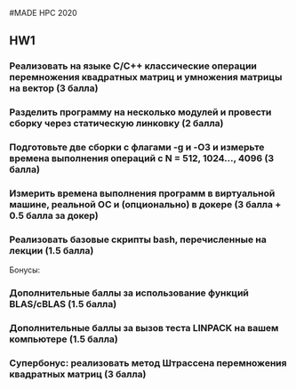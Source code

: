 #MADE HPC 2020

## HW1

### Реализовать на языке C/C++ классические операции перемножения квадратных матриц и умножения матрицы на вектор (3 балла)  
  
### Разделить программу на несколько модулей и провести сборку через статическую линковку (2 балла)
### Подготовьте две сборки с флагами -g и  -O3 и измерьте времена выполнения операций с N = 512, 1024..., 4096 (3 балла)
### Измерить времена выполнения программ в виртуальной машине, реальной ОС и (опционально) в докере (3 балла + 0.5 балла за докер)
### Реализовать базовые скрипты bash, перечисленные на лекции (1.5 балла)

Бонусы:

### Дополнительные баллы за использование функций BLAS/cBLAS (1.5 балла)
### Дополнительные баллы за вызов теста LINPACK на вашем компьютере (1.5 балла)
### Супербонус: реализовать метод Штрассена перемножения квадратных матриц (3 балла)